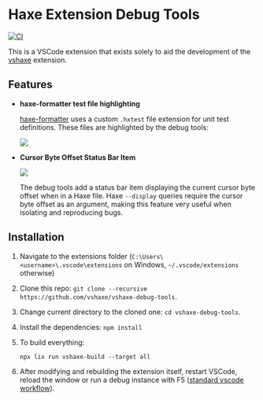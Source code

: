 # Haxe Extension Debug Tools

[![CI](https://img.shields.io/github/workflow/status/vshaxe/vshaxe-debug-tools/CI.svg?logo=github)](https://github.com/vshaxe/vshaxe-debug-tools/actions?query=workflow%3ACI)

This is a VSCode extension that exists solely to aid the development of the [vshaxe](https://github.com/vshaxe/vshaxe) extension.

## Features

- **haxe-formatter test file highlighting**

  [haxe-formatter](https://github.com/vshaxe/haxe-formatter) uses a custom `.hxtest` file extension for unit test definitions. These files are highlighted by the debug tools:

  ![](images/hxtest.png)

- **Cursor Byte Offset Status Bar Item**

  ![](images/cursorByteOffset.png)

  The debug tools add a status bar item displaying the current cursor byte offset when in a Haxe file. Haxe `--display` queries require the cursor byte offset as an argument, making this feature very useful when isolating and reproducing bugs.

## Installation

1. Navigate to the extensions folder (`C:\Users\<username>\.vscode\extensions` on Windows, `~/.vscode/extensions` otherwise)
2. Clone this repo: `git clone --recursive https://github.com/vshaxe/vshaxe-debug-tools`.
3. Change current directory to the cloned one: `cd vshaxe-debug-tools`.
4. Install the dependencies: `npm install`
5. To build everything:

    ```
    npx lix run vshaxe-build --target all
    ```

6. After modifying and rebuilding the extension itself, restart VSCode, reload the window or run a debug instance with F5 ([standard vscode workflow](https://code.visualstudio.com/docs/extensions/debugging-extensions)).
